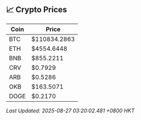 ## 📈 Crypto Prices

| Coin | Price |
| ---- | ----- |
| BTC | $110834.2863 |
| ETH | $4554.6448 |
| BNB | $855.2211 |
| CRV | $0.7929 |
| ARB | $0.5286 |
| OKB | $163.5071 |
| DOGE | $0.2170 |

_Last Updated: 2025-08-27 03:20:02.481 +0800 HKT_